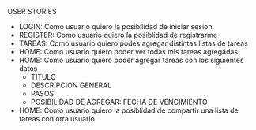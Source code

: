 USER STORIES

<ul>
    <li>
        LOGIN: Como usuario quiero la posibilidad de iniciar sesion.
    </li>
    <li>
        REGISTER: Como usuario quiero la posiblidad de registrarme
    </li>
    <li>
        TAREAS: Como usuario quiero podes agregar distintas listas de tareas
    </il>
    <li>
        HOME: Como usuario quiero poder ver todas mis tareas agregadas
    </li>
    <li>
        HOME: Como usuario quiero poder agregar tareas con los siguientes datos
        <ul>
            <li>
                TITULO
            </li>
            <li>
                DESCRIPCION GENERAL
            </li>
            <li>
                PASOS
            </li>
            <li>
                POSIBILIDAD DE AGREGAR: FECHA DE VENCIMIENTO
            </li>
        </ul>
    </li>
    <li>
        HOME: Como usuario quiero la posiblidad de compartir una lista de tareas con otra usuario
    </li>
</ul>
